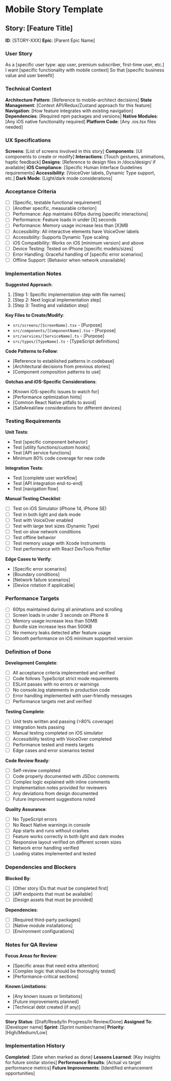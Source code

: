 # Mobile Story Template

## Story: [Feature Title]
**ID**: [STORY-XXX]
**Epic**: [Parent Epic Name]

### User Story
As a [specific user type: app user, premium subscriber, first-time user, etc.]
I want [specific functionality with mobile context]
So that [specific business value and user benefit]

### Technical Context
**Architecture Pattern**: [Reference to mobile-architect decisions]
**State Management**: [Context API/Redux/Zustand approach for this feature]
**Navigation**: [How feature integrates with existing navigation]
**Dependencies**: [Required npm packages and versions]
**Native Modules**: [Any iOS native functionality required]
**Platform Code**: [Any .ios.tsx files needed]

### UX Specifications
**Screens**: [List of screens involved in this story]
**Components**: [UI components to create or modify]
**Interactions**: [Touch gestures, animations, haptic feedback]
**Designs**: [Reference to design files in /docs/design/ if available]
**iOS Compliance**: [Specific Human Interface Guidelines requirements]
**Accessibility**: [VoiceOver labels, Dynamic Type support, etc.]
**Dark Mode**: [Light/dark mode considerations]

### Acceptance Criteria
- [ ] [Specific, testable functional requirement]
- [ ] [Another specific, measurable criterion]
- [ ] Performance: App maintains 60fps during [specific interactions]
- [ ] Performance: Feature loads in under [X] seconds
- [ ] Performance: Memory usage increase less than [X]MB
- [ ] Accessibility: All interactive elements have VoiceOver labels
- [ ] Accessibility: Supports Dynamic Type scaling
- [ ] iOS Compatibility: Works on iOS [minimum version] and above
- [ ] Device Testing: Tested on iPhone [specific models/sizes]
- [ ] Error Handling: Graceful handling of [specific error scenarios]
- [ ] Offline Support: [Behavior when network unavailable]

### Implementation Notes
**Suggested Approach**:
1. [Step 1: Specific implementation step with file names]
2. [Step 2: Next logical implementation step]
3. [Step 3: Testing and validation step]

**Key Files to Create/Modify**:
- `src/screens/[ScreenName].tsx` - [Purpose]
- `src/components/[ComponentName].tsx` - [Purpose]
- `src/services/[ServiceName].ts` - [Purpose]
- `src/types/[TypeName].ts` - [TypeScript definitions]

**Code Patterns to Follow**:
- [Reference to established patterns in codebase]
- [Architectural decisions from previous stories]
- [Component composition patterns to use]

**Gotchas and iOS-Specific Considerations**:
- [Known iOS-specific issues to watch for]
- [Performance optimization hints]
- [Common React Native pitfalls to avoid]
- [SafeAreaView considerations for different devices]

### Testing Requirements
**Unit Tests**:
- Test [specific component behavior]
- Test [utility functions/custom hooks]
- Test [API service functions]
- Minimum 80% code coverage for new code

**Integration Tests**:
- Test [complete user workflow]
- Test [API integration end-to-end]
- Test [navigation flow]

**Manual Testing Checklist**:
- [ ] Test on iOS Simulator (iPhone 14, iPhone SE)
- [ ] Test in both light and dark mode
- [ ] Test with VoiceOver enabled
- [ ] Test with large text sizes (Dynamic Type)
- [ ] Test on slow network conditions
- [ ] Test offline behavior
- [ ] Test memory usage with Xcode Instruments
- [ ] Test performance with React DevTools Profiler

**Edge Cases to Verify**:
- [Specific error scenarios]
- [Boundary conditions]
- [Network failure scenarios]
- [Device rotation if applicable]

### Performance Targets
- [ ] 60fps maintained during all animations and scrolling
- [ ] Screen loads in under 3 seconds on iPhone 8
- [ ] Memory usage increase less than 50MB
- [ ] Bundle size increase less than 500KB
- [ ] No memory leaks detected after feature usage
- [ ] Smooth performance on iOS minimum supported version

### Definition of Done
**Development Complete**:
- [ ] All acceptance criteria implemented and verified
- [ ] Code follows TypeScript strict mode requirements
- [ ] ESLint passes with no errors or warnings
- [ ] No console.log statements in production code
- [ ] Error handling implemented with user-friendly messages
- [ ] Performance targets met and verified

**Testing Complete**:
- [ ] Unit tests written and passing (>80% coverage)
- [ ] Integration tests passing
- [ ] Manual testing completed on iOS simulator
- [ ] Accessibility testing with VoiceOver completed
- [ ] Performance tested and meets targets
- [ ] Edge cases and error scenarios tested

**Code Review Ready**:
- [ ] Self-review completed
- [ ] Code properly documented with JSDoc comments
- [ ] Complex logic explained with inline comments
- [ ] Implementation notes provided for reviewers
- [ ] Any deviations from design documented
- [ ] Future improvement suggestions noted

**Quality Assurance**:
- [ ] No TypeScript errors
- [ ] No React Native warnings in console
- [ ] App starts and runs without crashes
- [ ] Feature works correctly in both light and dark modes
- [ ] Responsive layout verified on different screen sizes
- [ ] Network error handling verified
- [ ] Loading states implemented and tested

### Dependencies and Blockers
**Blocked By**:
- [ ] [Other story IDs that must be completed first]
- [ ] [API endpoints that must be available]
- [ ] [Design assets that must be provided]

**Dependencies**:
- [ ] [Required third-party packages]
- [ ] [Native module installations]
- [ ] [Environment configurations]

### Notes for QA Review
**Focus Areas for Review**:
- [Specific areas that need extra attention]
- [Complex logic that should be thoroughly tested]
- [Performance-critical sections]

**Known Limitations**:
- [Any known issues or limitations]
- [Future improvements planned]
- [Technical debt created (if any)]

---

**Story Status**: [Draft/Ready/In Progress/In Review/Done]
**Assigned To**: [Developer name]
**Sprint**: [Sprint number/name]
**Priority**: [High/Medium/Low]

### Implementation History
**Completed**: [Date when marked as done]
**Lessons Learned**: [Key insights for future similar stories]
**Performance Results**: [Actual vs target performance metrics]
**Future Improvements**: [Identified enhancement opportunities]